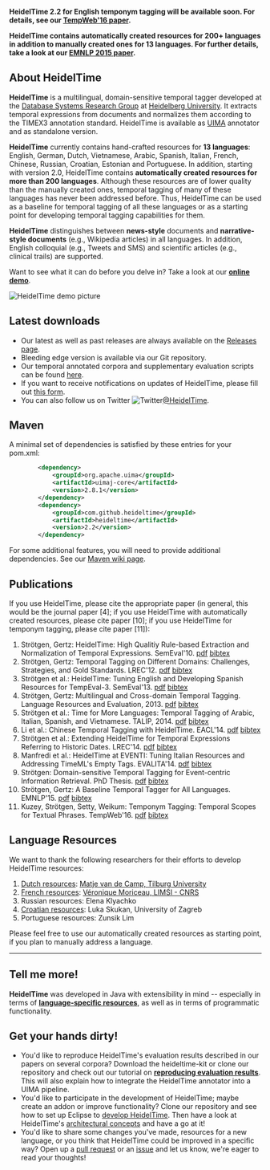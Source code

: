 **HeidelTime 2.2 for English temponym tagging will be available soon. For details, see our [TempWeb'16 paper](http://www2016.net/proceedings/companion/p841.pdf).**

**HeidelTime contains automatically created resources for 200+ languages in addition to manually created ones for 13 languages. For further details, take a look at our [EMNLP 2015 paper](https://aclweb.org/anthology/D/D15/D15-1063.pdf).**

## About HeidelTime
**HeidelTime** is a multilingual, domain-sensitive temporal tagger developed at the [Database Systems Research Group](http://dbs.ifi.uni-heidelberg.de/) at [Heidelberg University](http://www.uni-heidelberg.de/index_e.html). It extracts temporal expressions from documents and normalizes them according to the TIMEX3 annotation standard. HeidelTime is available as [UIMA](http://uima.apache.org/) annotator and as standalone version.

**HeidelTime** currently contains hand-crafted resources for **13 languages**: English, German, Dutch, Vietnamese, Arabic, Spanish, Italian, French, Chinese, Russian, Croatian, Estonian and Portuguese. In addition, starting with version 2.0, HeidelTime contains **automatically created resources for more than 200 languages**. Although these resources are of lower quality than the manually created ones, temporal tagging of many of these languages has never been addressed before. Thus, HeidelTime can be used as a baseline for temporal tagging of all these languages or as a starting point for developing temporal tagging capabilities for them. 

**HeidelTime** distinguishes between **news-style** documents and **narrative-style documents** (e.g., Wikipedia articles) in all languages. In addition, English colloquial (e.g., Tweets and SMS) and scientific articles (e.g., clinical trails) are supported.

Want to see what it can do before you delve in? Take a look at our **[online demo](http://heideltime.ifi.uni-heidelberg.de/heideltime/)**.

![HeidelTime demo picture](https://drive.google.com/uc?export=download&id=0BwqFBQjz9NUicWEzaWlzT1J1SzQ)

## Latest downloads

* Our latest as well as past releases are always available on the [Releases page](https://github.com/HeidelTime/heideltime/releases).
* Bleeding edge version is available via our Git repository.
* Our temporal annotated corpora and supplementary evaluation scripts can be found [here](http://dbs.ifi.uni-heidelberg.de/index.php?id=form-downloads).
* If you want to receive notifications on updates of HeidelTime, please fill out [this form](http://dbs.ifi.uni-heidelberg.de/index.php?id=form-downloads).
* You can also follow us on Twitter ![Twitter](https://i.imgur.com/dtKBCF8.png)[@HeidelTime](https://twitter.com/heideltime).

## Maven

A minimal set of dependencies is satisfied by these entries for your pom.xml:

```xml
		<dependency>
			<groupId>org.apache.uima</groupId>
			<artifactId>uimaj-core</artifactId>
			<version>2.8.1</version>
		</dependency>
		<dependency>
			<groupId>com.github.heideltime</groupId>
			<artifactId>heideltime</artifactId>
			<version>2.2</version>
		</dependency>
```

For some additional features, you will need to provide additional dependencies. See our [Maven wiki page](https://github.com/HeidelTime/heideltime/wiki/Maven-Support).

## Publications

If you use HeidelTime, please cite the appropriate paper (in general, this would be the journal paper [4]; if you use HeidelTime with automatically created resources, please cite paper [10]; if you use HeidelTime for temponym tagging, please cite paper [11]):

1. Strötgen, Gertz: HeidelTime: High Qualitiy Rule-based Extraction and Normalization of Temporal Expressions. SemEval'10. [pdf](http://www.newdesign.aclweb.org/anthology/S/S10/S10-1071.pdf) [bibtex](http://dbs.ifi.uni-heidelberg.de/fileadmin/Team/jannik/publications/stroetgen_bib.html#SEMEVAL2010)
2. Strötgen, Gertz: Temporal Tagging on Different Domains: Challenges, Strategies, and Gold Standards. LREC'12. [pdf](http://www.lrec-conf.org/proceedings/lrec2012/pdf/425_Paper.pdf) [bibtex](http://dbs.ifi.uni-heidelberg.de/fileadmin/Team/jannik/publications/stroetgen_bib.html#LREC2012)
3. Strötgen et al.: HeidelTime: Tuning English and Developing Spanish Resources for TempEval-3. SemEval'13. [pdf](http://www.aclweb.org/anthology/S13-2003) [bibtex](http://dbs.ifi.uni-heidelberg.de/fileadmin/Team/jannik/publications/stroetgen_bib.html#SEMEVAL2013)
4. Strötgen, Gertz: Multilingual and Cross-domain Temporal Tagging. Language Resources and Evaluation, 2013. [pdf](http://www.springerlink.com/content/64767752451075k8/) [bibtex](http://dbs.ifi.uni-heidelberg.de/fileadmin/Team/jannik/publications/stroetgen_bib.html#LREjournal2013)
5. Strötgen et al.: Time for More Languages: Temporal Tagging of Arabic, Italian, Spanish, and Vietnamese. TALIP, 2014. [pdf](http://dl.acm.org/citation.cfm?id=2540989&CFID=415441800&CFTOKEN=19912471) [bibtex](http://dbs.ifi.uni-heidelberg.de/fileadmin/Team/jannik/publications/stroetgen_bib.html#TALIPjournal2014)
6. Li et al.: Chinese Temporal Tagging with HeidelTime. EACL'14. [pdf](http://www.aclweb.org/anthology/E/E14/E14-4026.pdf) [bibtex](http://dbs.ifi.uni-heidelberg.de/fileadmin/Team/jannik/publications/stroetgen_bib.html#EACL2014)
7. Strötgen et al.: Extending HeidelTime for Temporal Expressions Referring to Historic Dates. LREC'14. [pdf](http://dbs.ifi.uni-heidelberg.de/fileadmin/Team/jannik/publications/StroetgenEtAl2014_LREC.pdf) [bibtex](http://dbs.ifi.uni-heidelberg.de/fileadmin/Team/jannik/publications/stroetgen_bib.html#LREC2014b)
8. Manfredi et al.: HeidelTime at EVENTI: Tuning Italian Resources and Addressing TimeML's Empty Tags. EVALITA'14. [pdf](http://dbs.ifi.uni-heidelberg.de/fileadmin/Team/jannik/publications/2014_EVALITA_ManfrediEtAl.pdf) [bibtex](http://dbs.ifi.uni-heidelberg.de/fileadmin/Team/jannik/publications/stroetgen_bib.html#EVALITA2014)
9. Strötgen: Domain-sensitive Temporal Tagging for Event-centric Information Retrieval. PhD Thesis. [pdf](http://archiv.ub.uni-heidelberg.de/volltextserver/18357/1/thesis.pdf) [bibtex](http://dbs.ifi.uni-heidelberg.de/fileadmin/Team/jannik/publications/stroetgen_bib.html#THESIS2015)
10. Strötgen, Gertz: A Baseline Temporal Tagger for All Languages. EMNLP'15. [pdf](https://aclweb.org/anthology/D/D15/D15-1063.pdf) [bibtex](http://dbs.ifi.uni-heidelberg.de/fileadmin/Team/jannik/publications/stroetgen_bib.html#EMNLP2015)
11. Kuzey, Strötgen, Setty, Weikum: Temponym Tagging: Temporal Scopes for Textual Phrases. TempWeb'16. [pdf](http://dl.acm.org/citation.cfm?id=2889289) [bibtex](http://dbs.ifi.uni-heidelberg.de/fileadmin/Team/jannik/publications/stroetgen_bib.html#TEMPWEB2016)

## Language Resources
We want to thank the following researchers for their efforts to develop HeidelTime resources:

1. [Dutch resources](http://www.univ-orleans.fr/lifo/evenements/CSLP2012/proceedings_CSLP12.pdf): [Matje van de Camp, Tilburg University](http://www.tilburguniversity.edu/webwijs/show/?uid=m.m.v.d.camp)
2. [French resources](http://www.lrec-conf.org/proceedings/lrec2014/pdf/45_Paper.pdf): [Véronique Moriceau, LIMSI - CNRS](http://vero.moriceau.free.fr/)
3. Russian resources: Elena Klyachko
4. [Croatian resources](http://nl.ijs.si/isjt14/proceedings/isjt2014_17.pdf): Luka Skukan, University of Zagreb
5. Portuguese resources: Zunsik Lim

Please feel free to use our automatically created resources as starting point, if you plan to manually address a language. 

---

## Tell me more!
**HeidelTime** was developed in Java with extensibility in mind -- especially in terms of **[language-specific resources](https://github.com/HeidelTime/heideltime/wiki/Developing-Resources)**, as well as in terms of programmatic functionality.

## Get your hands dirty!
* You'd like to reproduce HeidelTime's evaluation results described in our papers on several corpora?
  Download the heideltime-kit or clone our repository and check out our tutorial on **[reproducing evaluation results](https://github.com/HeidelTime/heideltime/wiki/Reproducing-Evaluation-Results)**. This will also explain how to integrate the HeidelTime annotator into a UIMA pipeline.
* You'd like to participate in the development of HeidelTime; maybe create an addon or improve functionality?
  Clone our repository and see how to set up Eclipse to [develop HeidelTime](https://github.com/HeidelTime/heideltime/wiki/Development-Setup). Then have a look at HeidelTime's [architectural concepts](https://github.com/HeidelTime/heideltime/wiki/Architectural-Overview) and have a go at it!
* You'd like to share some changes you've made, resources for a new language, or you think that HeidelTime could be improved in a specific way?
  Open up a [pull request](https://github.com/HeidelTime/heideltime/compare) or an [issue](https://github.com/HeidelTime/heideltime/issues) and let us know, we're eager to read your thoughts!

